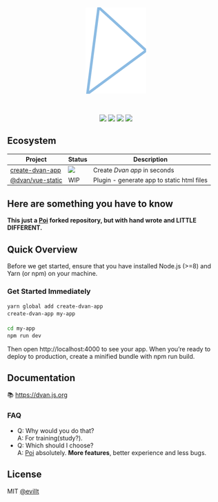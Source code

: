 <br>
<p align="center">
  <img src="./logo.svg">
</p>
<br>

<p align="center">
  <a href="https://github.com/evillt/dvan/tree/master/packages/dvan"><img src="https://badgen.net/npm/v/dvan?icon=npm"></a>
  <a href="https://github.com/evillt/dvan/tree/master/packages/dvan"><img src="https://badgen.net/npm/dm/dvan"></a>
  <a href="./LICENSE"><img src="https://badgen.net/npm/license/dvan"></a>
  <a href="https://packagephobia.now.sh/result?p=dvan"><img src="https://packagephobia.now.sh/badge?p=dvan"></a>
</p>

## Ecosystem

| Project                                                                           | Status                                                 | Description                                |
| --------------------------------------------------------------------------------- | ------------------------------------------------------ | ------------------------------------------ |
| [create-dvan-app](https://github.com/evillt/dvan/tree/master/create-dvan-app)     | ![](https://badgen.net/npm/v/create-dvan-app?icon=npm) | Create _Dvan app_ in seconds               |
| [@dvan/vue-static](https://github.com/evillt/dvan/tree/master/plugins/vue-static) | WIP                                                    | Plugin - generate app to static html files |

## Here are something you have to know

**This just a [Poi](https://github.com/egoist/poi) forked repository, but with hand wrote and LITTLE DIFFERENT.**

## Quick Overview

Before we get started, ensure that you have installed Node.js (>=8) and Yarn (or npm) on your machine.

### Get Started Immediately

```sh
yarn global add create-dvan-app
create-dvan-app my-app

cd my-app
npm run dev
```

Then open http://localhost:4000 to see your app.
When you’re ready to deploy to production, create a minified bundle with npm run build.

## Documentation

📚 https://dvan.js.org

### FAQ

- Q: Why would you do that?  
  A: For training(study?).
- Q: Which should I choose?  
  A: [Poi](https://github.com/egoist/poi) absolutely. **More features**, better experience and less bugs.

## License

MIT [@evillt](https://github.com/evillt)
